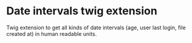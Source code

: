Date intervals twig extension
=======================
Twig extension to get all kinds of date intervals (age, user last login, file created at) in human readable units.
